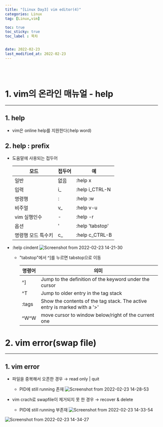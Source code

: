 ```yaml
---
title: "[Linux Day3] vim editor(4)"
categories: Linux
tag: [Linux,vim]

toc: true
toc_sticky: true
toc_label : 목차


date: 2022-02-23
last_modified_at: 2022-02-23
---
```

<br>
<br>

# 1. vim의 온라인 매뉴얼 - help
---
## 1. help
* vim은 online help를 지원한다(:help word)

## 2. help : prefix
* 도움말에 사용되는 접두어

    |모드|접두어|예|
    |---|---|---|
    |일반|없음|:help x|
    |입력|i_|:help i_CTRL-N|
    |명령행|:|:help :w|
    |비주얼|v_|:help v-u|
    |vim 실행인수|-|:help -r|
    |옵션|'|:help 'tabstop'|
    |명령행 모드 특수키|c_|:help c_CTRL-B|

* :help cindent
    ![Screenshot from 2022-02-23 14-21-30](https://user-images.githubusercontent.com/58837749/157203011-23a37f50-7925-465c-913e-08fdf716938b.png)

    - "tabstop"에서 ^]를 누르면 tabstop으로 이동

        |명령어|의미|
        |---|---|
        |^]|Jump to the definition of the keyword under the cursor|
        |^T|Jump to older entry in the tag stack|
        |:tags|Show the contents of the tag stack. The active entry is marked with a '>'|
        |^W^W|move cursor to window below/right of the current one|


# 2. vim error(swap file)
---
## 1. vim error
* 파일을 중복해서 오픈한 경우 → read only \| quit
    - PID에 still running 존재
        ![Screenshot from 2022-02-23 14-28-53](https://user-images.githubusercontent.com/58837749/157203171-975da7c5-954b-44bb-92c7-20c6f830345e.png)

* vim crach로 swapfile이 제거되지 못 한 경우 → recover & delete
    - PID에 still running 부존재
        ![Screenshot from 2022-02-23 14-33-54](https://user-images.githubusercontent.com/58837749/157203173-73307d8c-980f-4340-bea7-668eaaeda987.png) 

![Screenshot from 2022-02-23 14-34-27](https://user-images.githubusercontent.com/58837749/157203177-9fafe924-6e93-46d5-b6e1-6d7d24ba072b.png)
